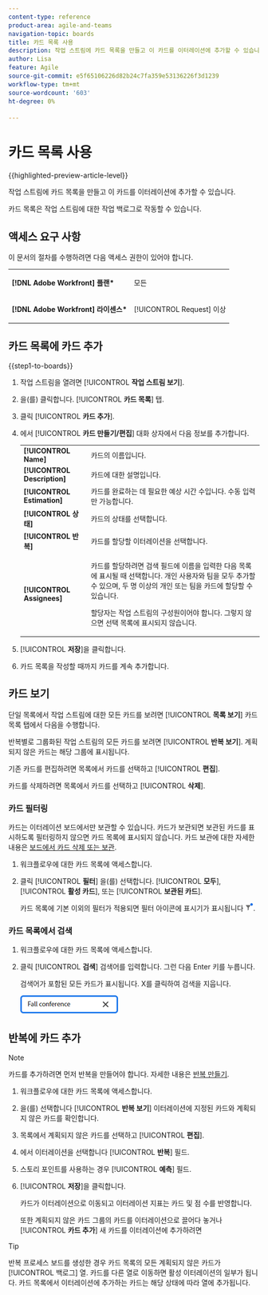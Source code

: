 ```yaml
---
content-type: reference
product-area: agile-and-teams
navigation-topic: boards
title: 카드 목록 사용
description: 작업 스트림에 카드 목록을 만들고 이 카드를 이터레이션에 추가할 수 있습니다.
author: Lisa
feature: Agile
source-git-commit: e5f65106226d82b24c7fa359e53136226f3d1239
workflow-type: tm+mt
source-wordcount: '603'
ht-degree: 0%

---
```


# 카드 목록 사용

{{highlighted-preview-article-level}}

작업 스트림에 카드 목록을 만들고 이 카드를 이터레이션에 추가할 수 있습니다.

카드 목록은 작업 스트림에 대한 작업 백로그로 작동할 수 있습니다.

## 액세스 요구 사항

이 문서의 절차를 수행하려면 다음 액세스 권한이 있어야 합니다.

<table style="table-layout:auto"> 
 <col> 
 </col> 
 <col> 
 </col> 
 <tbody> 
  <tr> 
   <td role="rowheader"><strong>[!DNL Adobe Workfront] 플랜*</strong></td> 
   <td> <p>모든</p> </td> 
  </tr> 
  <tr> 
   <td role="rowheader"><strong>[!DNL Adobe Workfront] 라이센스*</strong></td> 
   <td> <p>[!UICONTROL Request] 이상</p> </td> 
  </tr> 
 </tbody> 
</table>

## 카드 목록에 카드 추가

{{step1-to-boards}}

1. 작업 스트림을 열려면 [!UICONTROL **작업 스트림 보기**].
1. 을(를) 클릭합니다. [!UICONTROL **카드 목록**] 탭.
1. 클릭 [!UICONTROL **카드 추가**].
1. 에서 [!UICONTROL **카드 만들기/편집**] 대화 상자에서 다음 정보를 추가합니다.

   <table style="table-layout:auto"> 
    <tbody> 
     <tr> 
      <td><strong>[!UICONTROL Name]</strong></td> 
      <td>카드의 이름입니다.</td> 
     </tr> 
     <tr> 
      <td><strong>[!UICONTROL Description]</strong></td> 
      <td>카드에 대한 설명입니다.</td> 
     </tr>
     <tr> 
      <td><strong>[!UICONTROL Estimation]</strong></td> 
      <td>카드를 완료하는 데 필요한 예상 시간 수입니다. 수동 입력만 가능합니다.</td> 
     </tr>
     <tr> 
      <td><strong>[!UICONTROL 상태]</strong></td> 
      <td>카드의 상태를 선택합니다.</td> 
     </tr>
     <tr> 
      <td><strong>[!UICONTROL 반복]</strong></td> 
      <td>카드를 할당할 이터레이션을 선택합니다.</td> 
     </tr>
     <tr> 
      <td><strong>[!UICONTROL Assignees]</strong></td> 
      <td><p>카드를 할당하려면 검색 필드에 이름을 입력한 다음 목록에 표시될 때 선택합니다. 개인 사용자와 팀을 모두 추가할 수 있으며, 두 명 이상의 개인 또는 팀을 카드에 할당할 수 있습니다.</p><p>할당자는 작업 스트림의 구성원이어야 합니다. 그렇지 않으면 선택 목록에 표시되지 않습니다.</p></td> 
     </tr>
    </tbody> 
   </table>

1. [!UICONTROL **저장**]&#x200B;을 클릭합니다.
1. 카드 목록을 작성할 때까지 카드를 계속 추가합니다.

## 카드 보기

단일 목록에서 작업 스트림에 대한 모든 카드를 보려면 [!UICONTROL **목록 보기**] 카드 목록 탭에서 다음을 수행합니다.

반복별로 그룹화된 작업 스트림의 모든 카드를 보려면 [!UICONTROL **반복 보기**]. 계획되지 않은 카드는 해당 그룹에 표시됩니다.

기존 카드를 편집하려면 목록에서 카드를 선택하고 [!UICONTROL **편집**].

카드를 삭제하려면 목록에서 카드를 선택하고 [!UICONTROL **삭제**].

### 카드 필터링

카드는 이터레이션 보드에서만 보관할 수 있습니다. 카드가 보관되면 보관된 카드를 표시하도록 필터링하지 않으면 카드 목록에 표시되지 않습니다. 카드 보관에 대한 자세한 내용은 [보드에서 카드 삭제 또는 보관](/help/quicksilver/agile/get-started-with-boards/delete-board-items.md).

1. 워크플로우에 대한 카드 목록에 액세스합니다.
1. 클릭 [!UICONTROL **필터**] 을(를) 선택합니다. [!UICONTROL **모두**], [!UICONTROL **활성 카드**], 또는 [!UICONTROL **보관된 카드**].

   카드 목록에 기본 이외의 필터가 적용되면 필터 아이콘에 표시기가 표시됩니다 ![적용된 필터](assets/boards-filterapplied-30x30.png).

### 카드 목록에서 검색

1. 워크플로우에 대한 카드 목록에 액세스합니다.
1. 클릭 [!UICONTROL **검색**] 검색어를 입력합니다. 그런 다음 Enter 키를 누릅니다.

   검색어가 포함된 모든 카드가 표시됩니다.
X를 클릭하여 검색을 지웁니다.

   ![보드에서 카드 검색](assets/boards-searchbox.png)

## 반복에 카드 추가

>[!NOTE]
>
>카드를 추가하려면 먼저 반복을 만들어야 합니다. 자세한 내용은 [반복 만들기](/help/quicksilver/agile/use-boards-agile-planning-tools/create-an-iteration.md).

1. 워크플로우에 대한 카드 목록에 액세스합니다.
1. 을(를) 선택합니다 [!UICONTROL **반복 보기**] 이터레이션에 지정된 카드와 계획되지 않은 카드를 확인합니다.
1. 목록에서 계획되지 않은 카드를 선택하고 [!UICONTROL **편집**].
1. 에서 이터레이션을 선택합니다 [!UICONTROL **반복**] 필드.
1. 스토리 포인트를 사용하는 경우 [!UICONTROL **예측**] 필드.
1. [!UICONTROL **저장**]&#x200B;을 클릭합니다.

   카드가 이터레이션으로 이동되고 이터레이션 지표는 카드 및 점 수를 반영합니다.

   또한 계획되지 않은 카드 그룹의 카드를 이터레이션으로 끌어다 놓거나 [!UICONTROL **카드 추가**] 새 카드를 이터레이션에 추가하려면

>[!TIP]
>
>반복 프로세스 보드를 생성한 경우 카드 목록의 모든 계획되지 않은 카드가 [!UICONTROL 백로그] 열. 카드를 다른 열로 이동하면 활성 이터레이션의 일부가 됩니다. 카드 목록에서 이터레이션에 추가하는 카드는 해당 상태에 따라 열에 추가됩니다.

